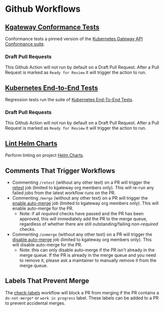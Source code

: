 # Github Workflows

## [Kgateway Conformance Tests](./regression-tests.yaml)
Conformance tests a pinned version of the [Kubernetes Gateway API Conformance suite](https://github.com/kubernetes-sigs/gateway-api/blob/main/conformance/conformance_test.go).

### Draft Pull Requests
This Github Action will not run by default on a Draft Pull Request. After a Pull Request is marked as `Ready for Review`
it will trigger the action to run.

## [Kubernetes End-to-End Tests](./pr-kubernetes-tests.yaml)
Regression tests run the suite of [Kubernetes End-To-End Tests](https://github.com/kgateway-dev/kgateway/tree/main/test/kubernetes/e2e).

### Draft Pull Requests
This Github Action will not run by default on a Draft Pull Request. After a Pull Request is marked as `Ready for Review`
it will trigger the action to run.

## [Lint Helm Charts](./lint-helm.yaml)
Perform linting on project [Helm Charts](../../install/helm/README.md).

## Comments That Trigger Workflows
- Commenting `/retest` (without any other text) on a PR will trigger the [retest](./retest.yaml) job (limited to kgateway org members only). This will re-run any failed jobs from the latest workflow runs on the PR.
- Commenting `/merge` (without any other text) on a PR will trigger the [enable auto-merge](./automerge.yaml) job (limited to kgateway org members only). This will enable auto-merge for the PR.
    - Note: if all _required_ checks have passed and the PR has been approved, this will immediately add the PR to the merge queue, regardless of whether there are still outstanding/failing _non-required_ checks.
- Commenting `/unmerge` (without any other text) on a PR will trigger the [disable auto-merge](./automerge.yaml) job (limited to kgateway org members only). This will disable auto-merge for the PR.
    - Note: this can only disable auto-merge if the PR isn't already in the merge queue. If the PR is already in the merge queue and you need to remove it, please ask a maintainer to manually remove it from the merge queue.

## Labels That Prevent Merge
The [check-labels](./check-labels.yaml) workflow will block a PR from merging if the PR contains a `do-not-merge*` or `work in progress` label. These labels can be added to a PR to prevent accidental merges.
